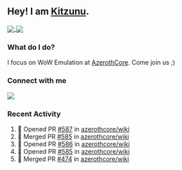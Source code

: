 ## Hey! I am [Kitzunu](https://Github.com/Kitzunu).

<a href="https://github-readme-stats.kitzunu.vercel.app/api?username=Kitzunu&show_icons=true&theme=dark">
  <img align="center" src="https://github-readme-stats.kitzunu.vercel.app/api?username=Kitzunu&show_icons=true&theme=dark" />
</a>
<a href="https://github-readme-stats.kitzunu.vercel.app/api?username=Kitzunu&show_icons=true&theme=dark">
  <img align="center" src="https://github-readme-stats.vercel.app/api/top-langs/?username=Kitzunu&layout=compact&theme=dark" />
</a>

### What do I do?

I focus on WoW Emulation at [AzerothCore](https://Github.com/AzerothCore). Come join us ;)

### Connect with me
[![](https://img.shields.io/badge/AzerothCore%20Discord-Connect%20with%20me!-green)](https://discord.com/invite/gkt4y2x)

### Recent Activity

<!--START_SECTION:activity-->
1. 💪 Opened PR [#587](https://github.com/azerothcore/wiki/pull/587) in [azerothcore/wiki](https://github.com/azerothcore/wiki)
2. 🎉 Merged PR [#585](https://github.com/azerothcore/wiki/pull/585) in [azerothcore/wiki](https://github.com/azerothcore/wiki)
3. 💪 Opened PR [#586](https://github.com/azerothcore/wiki/pull/586) in [azerothcore/wiki](https://github.com/azerothcore/wiki)
4. 💪 Opened PR [#585](https://github.com/azerothcore/wiki/pull/585) in [azerothcore/wiki](https://github.com/azerothcore/wiki)
5. 🎉 Merged PR [#474](https://github.com/azerothcore/wiki/pull/474) in [azerothcore/wiki](https://github.com/azerothcore/wiki)
<!--END_SECTION:activity-->
